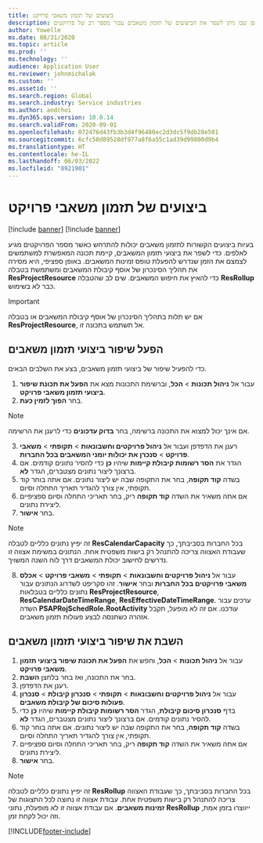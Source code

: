```yaml
---
title: ביצועים של תזמון משאבי פרויקט
description: מאמר זה מספק מידע על האופן שבו ניתן לשפר את הביצועים של תזמון משאבים עבור מספר רב של פרויקטים.
author: Yowelle
ms.date: 08/31/2020
ms.topic: article
ms.prod: ''
ms.technology: ''
audience: Application User
ms.reviewer: johnmichalak
ms.custom: ''
ms.assetid: ''
ms.search.region: Global
ms.search.industry: Service industries
ms.author: andchoi
ms.dyn365.ops.version: 10.0.14
ms.search.validFrom: 2020-09-01
ms.openlocfilehash: 072476d43fb3b3d4f96480ec2d3dc5f9db28e501
ms.sourcegitcommit: 6cfc50d89528df977a8f6a55c1ad39d99800d9b4
ms.translationtype: HT
ms.contentlocale: he-IL
ms.lasthandoff: 06/03/2022
ms.locfileid: "8921901"
---
```

# <a name="project-resource-scheduling-performance"></a>ביצועים של תזמון משאבי פרויקט

[!include [banner](../includes/banner.md)]
[!include [banner](../includes/preview-banner.md)]


בעיות ביצועים הקשורות לתזמון משאבים יכולות להתרחש כאשר מספר הפרויקטים מגיע לאלפים. כדי לשפר את ביצועי תזמון המשאבים, קיימת תכונה המאפשרת למשתמשים לצמצם את הזמן שנדרש להפעלת טופס זמינות המשאבים. באופן ספציפי, היא מסירה את תהליך הסינכרון של אוסף קיבולת המשאבים ומשתמשת בטבלה **ResProjectResource** כדי להאיץ את חיפוש המשאבים. שים לב שהטבלה **ResRollup** כבר לא בשימוש.

> [!IMPORTANT]
> אם יש תלות בתהליך הסינכרון של אוסף קיבולת המשאבים או בטבלה **ResProjectResource**, אל תשתמש בתכונה זו.

## <a name="enable-resource-scheduling-performance-enhancement"></a>הפעל שיפור ביצועי תזמון משאבים
כדי להפעיל שיפור של ביצועי תזמון משאבים, בצע את השלבים הבאים.

1. עבור אל **ניהול תכונות** > **הכל**, וברשימת התכונות מצא את **הפעל את תכונת שיפור ביצועי תזמון משאבי פרויקט**.
2. בחר **הפוך לזמין כעת**.

> [!NOTE]
> אם אינך יכול למצוא את התכונה ברשימה, בחר **בדוק עדכונים** כדי לרענן את הרשימה.

3. רענן את הדפדפן ועבור אל **ניהול פרויקטים וחשבונאות** > **תקופתי** > **משאבי פרויקט** > **סנכרן את יכולות יומני המשאבים בכל החברות**.
4. הגדר את **הסר רשומות קיבולת קיימות** שיהיו **כן** כדי להסיר נתונים קודמים. אם ברצונך ליצור נתונים מצטברים, הגדר **לא**.
5. בשדה **קוד תקופה**, בחר את התקופה שבה יש ליצור נתונים. אם אתה בוחר קוד תקופתי, אין צורך להגדיר תאריך התחלה וסיום.
6. אם אתה משאיר את השדה **קוד תקופה** ריק, בחר תאריכי התחלה וסיום ספציפיים ליצירת נתונים.
7. בחר **אישור**.

 > [!NOTE]
 > זה יפיץ נתונים כלליים לטבלה **ResCalendarCapacity** בכל החברות בסביבתך, כך שעבודת האצווה צריכה להתנהל רק בישות משפטית אחת. הנתונים במשימת אצווה זו נדרשים לחישוב יכולת המשאבים דרך לוח השנה המשויך.

8. עבור אל **ניהול פרויקטים וחשבונאות** > **תקופתי** > **משאבי פרויקט** > **אכלס משאבי פרויקטים בכל החברות** ובחר **אישור**. זהו סקריפט לשדרוג הנתונים עבור נתונים כלליים בטבלאות **ResProjectResource**, **ResCalendarDateTimeRange**, **ResEffectiveDateTimeRange**. ערכים עבור השדה **PSAPRojSchedRole.RootActivity** עודכנו. אם זה לא מופעל, תקבל אזהרה כשתנסה לבצע פעולות תזמון משאבים.
 
## <a name="turn-off-resource-scheduling-performance-enhancement"></a>השבת את שיפור ביצועי תזמון משאבים

1. עבור אל **ניהול תכונות** > **הכל**, וחפש את **הפעל את תכונת שיפור ביצועי תזמון משאבי פרויקט**.
2. בחר את התכונה, ואז בחר בלחצן **השבת**.
3. רענן את הדפדפן.
4. עבור אל **ניהול פרויקטים וחשבונאות** > **תקופתי** > **סנכרון קיבולת** > **סנכרון פעולות סיכום של קיבולת משאבים**.
5. בדף **סנכרון סיכום קיבולת**, הגדר **הסר רשומות קיבולת קיימות** שיהיו **כן** כדי להסיר נתונים קודמים. אם ברצונך ליצור נתונים מצטברים, הגדר **לא**.
6. בשדה **קוד תקופה**, בחר את התקופה שבה יש ליצור נתונים. אם אתה בוחר קוד תקופתי, אין צורך להגדיר תאריך התחלה וסיום.
7. אם אתה משאיר את השדה **קוד תקופה** ריק, בחר תאריכי התחלה וסיום ספציפיים ליצירת נתונים.
8. בחר **אישור**.

> [!NOTE]
> זה יפיץ נתונים כלליים לטבלה **ResRollup‎** בכל החברות בסביבתך, כך שעבודת האצווה צריכה להתנהל רק בישות משפטית אחת. עבודת אצווה זו נחוצה לכל התצוגות של **זמינות משאבים**. אם עבודת אצווה זו לא מופעלת, נתוני **ResRollup** ייווצרו בזמן אמת, וזה יכול לקחת זמן.


[!INCLUDE[footer-include](../includes/footer-banner.md)]
